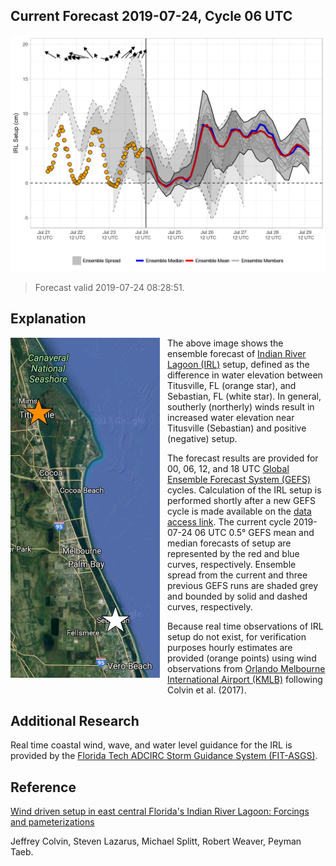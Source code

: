 Current Forecast 2019-07-24, Cycle 06 UTC
-----------------------------------------

[![](img/raw_setup.png)](https://fit-winds.github.io/IRLSetup/img/raw_setup.png)

> Forecast valid 2019-07-24 08:28:51.

Explanation
-----------

<img align="left" src="img/sensor_locations.png" style="padding-right: 12px; padding-bottom: 12px">

The above image shows the ensemble forecast of [Indian River Lagoon
(IRL)](https://en.wikipedia.org/wiki/Indian_River_Lagoon) setup, defined
as the difference in water elevation between Titusville, FL (orange
star), and Sebastian, FL (white star). In general, southerly (northerly)
winds result in increased water elevation near Titusville (Sebastian)
and positive (negative) setup.

The forecast results are provided for 00, 06, 12, and 18 UTC [Global
Ensemble Forecast System
(GEFS)](https://www.ncdc.noaa.gov/data-access/model-data/model-datasets/global-ensemble-forecast-system-gefs)
cycles. Calculation of the IRL setup is performed shortly after a new
GEFS cycle is made available on the [data access
link](http://www.ftp.ncep.noaa.gov/data/nccf/com/gens/prod/). The
current cycle 2019-07-24 06 UTC 0.5° GEFS mean and median forecasts of
setup are represented by the red and blue curves, respectively. Ensemble
spread from the current and three previous GEFS runs are shaded grey and
bounded by solid and dashed curves, respectively.

Because real time observations of IRL setup do not exist, for
verification purposes hourly estimates are provided (orange points)
using wind observations from [Orlando Melbourne International Airport
(KMLB)](https://en.wikipedia.org/wiki/Orlando_Melbourne_International_Airport)
following Colvin et al. (2017).

Additional Research
-------------------

Real time coastal wind, wave, and water level guidance for the IRL is
provided by the [Florida Tech ADCIRC Storm Guidance System
(FIT-ASGS)](https://fl-asgs.github.io/ECFL-IRL/).

Reference
---------

[Wind driven setup in east central Florida's Indian River Lagoon:
Forcings and
pameterizations](https://www.sciencedirect.com/science/article/pii/S0272771418303421)

Jeffrey Colvin, Steven Lazarus, Michael Splitt, Robert Weaver, Peyman
Taeb.
